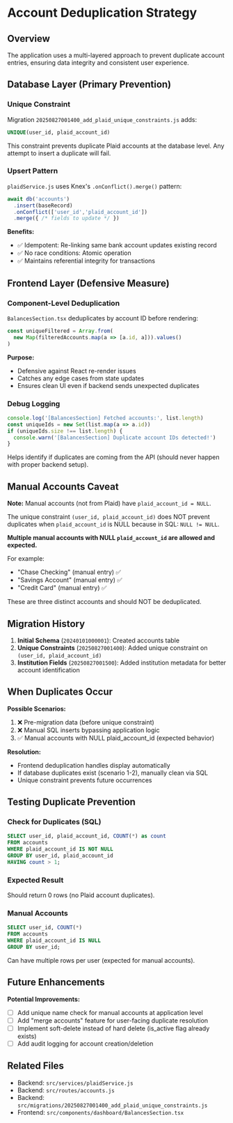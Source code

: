 # Account Deduplication Strategy

## Overview
The application uses a multi-layered approach to prevent duplicate account entries, ensuring data integrity and consistent user experience.

## Database Layer (Primary Prevention)

### Unique Constraint
Migration `20250827001400_add_plaid_unique_constraints.js` adds:
```sql
UNIQUE(user_id, plaid_account_id)
```

This constraint prevents duplicate Plaid accounts at the database level. Any attempt to insert a duplicate will fail.

### Upsert Pattern
`plaidService.js` uses Knex's `.onConflict().merge()` pattern:
```javascript
await db('accounts')
  .insert(baseRecord)
  .onConflict(['user_id','plaid_account_id'])
  .merge({ /* fields to update */ })
```

**Benefits:**
- ✅ Idempotent: Re-linking same bank account updates existing record
- ✅ No race conditions: Atomic operation
- ✅ Maintains referential integrity for transactions

## Frontend Layer (Defensive Measure)

### Component-Level Deduplication
`BalancesSection.tsx` deduplicates by account ID before rendering:
```typescript
const uniqueFiltered = Array.from(
  new Map(filteredAccounts.map(a => [a.id, a])).values()
)
```

**Purpose:**
- Defensive against React re-render issues
- Catches any edge cases from state updates
- Ensures clean UI even if backend sends unexpected duplicates

### Debug Logging
```typescript
console.log('[BalancesSection] Fetched accounts:', list.length)
const uniqueIds = new Set(list.map(a => a.id))
if (uniqueIds.size !== list.length) {
  console.warn('[BalancesSection] Duplicate account IDs detected!')
}
```

Helps identify if duplicates are coming from the API (should never happen with proper backend setup).

## Manual Accounts Caveat

**Note:** Manual accounts (not from Plaid) have `plaid_account_id = NULL`.

The unique constraint `(user_id, plaid_account_id)` does NOT prevent duplicates when `plaid_account_id` is NULL because in SQL: `NULL != NULL`.

**Multiple manual accounts with NULL `plaid_account_id` are allowed and expected.**

For example:
- "Chase Checking" (manual entry) ✅
- "Savings Account" (manual entry) ✅  
- "Credit Card" (manual entry) ✅

These are three distinct accounts and should NOT be deduplicated.

## Migration History

1. **Initial Schema** (`20240101000001`): Created accounts table
2. **Unique Constraints** (`20250827001400`): Added unique constraint on `(user_id, plaid_account_id)`
3. **Institution Fields** (`20250827001500`): Added institution metadata for better account identification

## When Duplicates Occur

**Possible Scenarios:**
1. ❌ Pre-migration data (before unique constraint)
2. ❌ Manual SQL inserts bypassing application logic
3. ✅ Manual accounts with NULL plaid_account_id (expected behavior)

**Resolution:**
- Frontend deduplication handles display automatically
- If database duplicates exist (scenario 1-2), manually clean via SQL
- Unique constraint prevents future occurrences

## Testing Duplicate Prevention

### Check for Duplicates (SQL)
```sql
SELECT user_id, plaid_account_id, COUNT(*) as count 
FROM accounts 
WHERE plaid_account_id IS NOT NULL
GROUP BY user_id, plaid_account_id 
HAVING count > 1;
```

### Expected Result
Should return 0 rows (no Plaid account duplicates).

### Manual Accounts
```sql
SELECT user_id, COUNT(*) 
FROM accounts 
WHERE plaid_account_id IS NULL
GROUP BY user_id;
```

Can have multiple rows per user (expected for manual accounts).

## Future Enhancements

**Potential Improvements:**
- [ ] Add unique name check for manual accounts at application level
- [ ] Add "merge accounts" feature for user-facing duplicate resolution
- [ ] Implement soft-delete instead of hard delete (is_active flag already exists)
- [ ] Add audit logging for account creation/deletion

## Related Files

- Backend: `src/services/plaidService.js`
- Backend: `src/routes/accounts.js`
- Backend: `src/migrations/20250827001400_add_plaid_unique_constraints.js`
- Frontend: `src/components/dashboard/BalancesSection.tsx`
